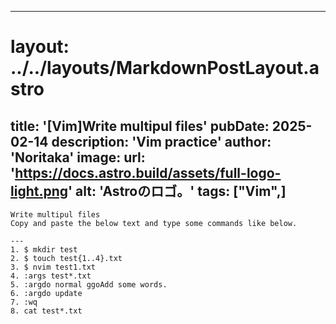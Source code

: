 
---
# layout: ../../layouts/MarkdownPostLayout.astro
title: '[Vim]Write multipul files'
pubDate: 2025-02-14
description: 'Vim practice'
author: 'Noritaka'
image:
    url: 'https://docs.astro.build/assets/full-logo-light.png'
    alt: 'Astroのロゴ。'
tags: ["Vim",]
---


```
Write multipul files
Copy and paste the below text and type some commands like below.

---
1. $ mkdir test
2. $ touch test{1..4}.txt
3. $ nvim test1.txt
4. :args test*.txt
5. :argdo normal ggoAdd some words.
6. :argdo update
7. :wq
8. cat test*.txt
```
